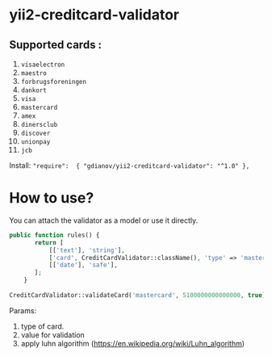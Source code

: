 # yii2-creditcard-validator

Supported cards :
--------------
1. `visaelectron`
2. `maestro`
3. `forbrugsforeningen`
4. `dankort`
5. `visa`
6. `mastercard`
7. `amex`
8. `dinersclub`
9. `discover`
10. `unionpay`
11. `jcb`

Install: 
`"require": 
{
  "gdianov/yii2-creditcard-validator": "^1.0"
 },
`

# How to use?

You can attach the validator as a model or use it directly.

```php
public function rules() {
       return [
           [['text'], 'string'],
           ['card', CreditCardValidator::className(), 'type' => 'mastercard', 'luhn' => true],
           [['date'], 'safe'],
       ];
    }
    
CreditCardValidator::validateCard('mastercard', 5100000000000000, true); //return true or false

```
Params:
1. type of card.
2. value for validation
3. apply luhn algorithm (https://en.wikipedia.org/wiki/Luhn_algorithm)
